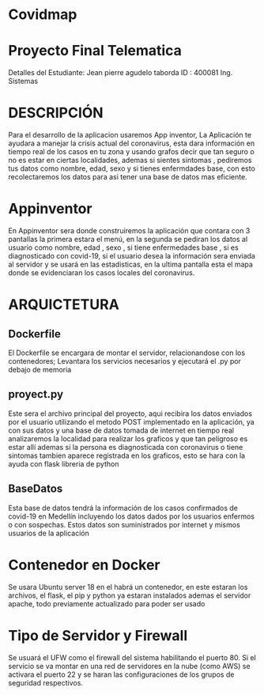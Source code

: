 # Covidmap
# Proyecto Final  Telematica 

Detalles del Estudiante:
Jean pierre agudelo taborda
ID :  400081
Ing. Sistemas

# DESCRIPCIÓN
Para el desarrollo de la aplicacion usaremos App inventor,
La Aplicación te ayudara a manejar la crisis actual del coronavirus, esta dara información
en tiempo real de los casos en tu zona y usando grafos decir que tan seguro o no es estar en ciertas localidades,
ademas si sientes sintomas , pediremos tus datos como nombre, edad, sexo y si tienes enfermdades base, con esto  recolectaremos los datos 
para asi tener una base de datos mas eficiente.

# Appinventor

En Appinventor sera donde construiremos la aplicación que contara con 3 pantallas la primera estara el menú, en la segunda se pediran los datos al usuario como nombre, edad , sexo , si tiene enfermedades base , si es diagnosticado con covid-19, si el usuario desea la información sera enviada al servidor y se usará en las estadisticas, en la ultima pantalla esta el mapa donde se evidenciaran los casos locales del coronavirus.  


# ARQUICTETURA
<h2>Dockerfile</h2>
El Dockerfile se encargara de montar el servidor, relacionandose con los contenedores; Levantara los servicios necesarios y ejecutará el .py por debajo de memoria

<h2>proyect.py</h2>
  Este sera el archivo principal del proyecto, aqui recibira los datos enviados por el usuario utilizando el metodo POST implementado en 
  la aplicación, ya con sus datos y una base de datos tomada de internet en tiempo real analizaremos la localidad para realizar los graficos y que tan peligroso es estar allí ademas si la persona es diagnosticada con coronavirus o tiene sintomas tambien aparece registrada en los graficos, esto se hara con la ayuda con flask libreria de python 
  
  <h2>BaseDatos</h2>
  
 Esta base de datos tendrá la información de los casos confirmados de covid-19 en Medellín incluyendo los datos dados por los usuarios enfermos o con sospechas. Estos datos son suministrados por internet y mismos usuarios de la aplicación 
 
 # Contenedor en Docker
  Se usara Ubuntu server 18 en el habrá un contenedor, en  este  estaran los archivos, el flask, el pip y python ya estaran instalados ademas el servidor apache, todo previamente actualizado para poder ser usado
  
  # Tipo de Servidor y Firewall
 Se usuará el UFW como el firewall del sistema habilitando el puerto 80. Si el servicio se va montar en una red de servidores en la nube (como AWS) se activara el puerto 22 y se haran las configuraciones de los grupos de seguridad respectivos.




